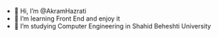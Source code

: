 - 👋 Hi, I’m @AkramHazrati
- 👀 I’m learning Front End and enjoy it 
- 🌱 I’m studying Computer Engineering in Shahid Beheshti University

